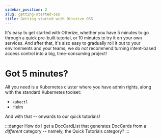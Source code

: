 ```yaml
---
sidebar_position: 2
slug: getting-started-oss
title: Getting started with Otterize OSS
---
```



It's easy to get started with Otterize, whether you have 5 minutes to go through a quick pre-built tutorial, 
or 10 minutes to try it on your own services. 
And after that, it's also easy to gradually roll it out to your environments and your teams; 
we do *not* recommend turning intent-based access control into a big, time-consuming project!

# Got 5 minutes?

All you need is a Kubernetes cluster where you have admin rights, along with the standard Kubernetes toolset:
* `kubectl`
* Helm

And with that -- onwards to our quick tutorials!

:::danger
How do I get a DocCardList that generates DocCards from a *different* category --
namely, the Quick Tutorials category?
:::
<!--
import DocCardList from '@theme/DocCardList'
import {findSidebarCategory} from '@docusaurus/theme-common'
<DocCardList items={findSidebarCategory({href: "quick-tutorials"}).items}/>
-->
